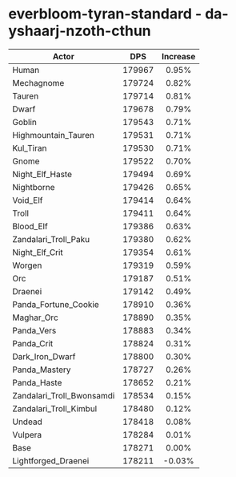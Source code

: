 # everbloom-tyran-standard - da-yshaarj-nzoth-cthun
| Actor | DPS | Increase |
|---|:---:|:---:|
|Human|179967|0.95%|
|Mechagnome|179724|0.82%|
|Tauren|179714|0.81%|
|Dwarf|179678|0.79%|
|Goblin|179543|0.71%|
|Highmountain_Tauren|179531|0.71%|
|Kul_Tiran|179530|0.71%|
|Gnome|179522|0.70%|
|Night_Elf_Haste|179494|0.69%|
|Nightborne|179426|0.65%|
|Void_Elf|179414|0.64%|
|Troll|179411|0.64%|
|Blood_Elf|179386|0.63%|
|Zandalari_Troll_Paku|179380|0.62%|
|Night_Elf_Crit|179354|0.61%|
|Worgen|179319|0.59%|
|Orc|179187|0.51%|
|Draenei|179142|0.49%|
|Panda_Fortune_Cookie|178910|0.36%|
|Maghar_Orc|178890|0.35%|
|Panda_Vers|178883|0.34%|
|Panda_Crit|178824|0.31%|
|Dark_Iron_Dwarf|178800|0.30%|
|Panda_Mastery|178727|0.26%|
|Panda_Haste|178652|0.21%|
|Zandalari_Troll_Bwonsamdi|178534|0.15%|
|Zandalari_Troll_Kimbul|178480|0.12%|
|Undead|178418|0.08%|
|Vulpera|178284|0.01%|
|Base|178271|0.00%|
|Lightforged_Draenei|178211|-0.03%|
